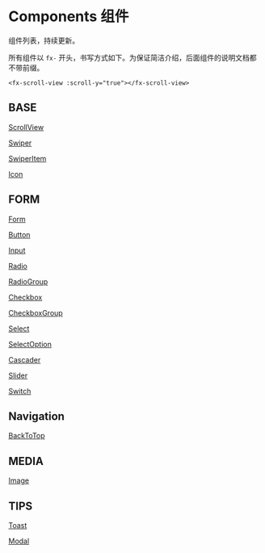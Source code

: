 # Components 组件

组件列表，持续更新。

所有组件以 `fx-` 开头，书写方式如下。为保证简洁介绍，后面组件的说明文档都不带前缀。

```
<fx-scroll-view :scroll-y="true"></fx-scroll-view>
```

## BASE

[ScrollView](./components/README.ScrollView.md)

[Swiper](./components/README.Swiper.md)

[SwiperItem](./components/README.SwiperItem.md)

[Icon](./components/README.Icon.md)

## FORM

[Form](./components/README.Form.md)

[Button](./components/README.Button.md)

[Input](./components/README.Input.md)

[Radio](./components/README.Radio.md)

[RadioGroup](./components/README.RadioGroup.md)

[Checkbox](./components/README.Checkbox.md)

[CheckboxGroup](./components/README.CheckboxGroup.md)

[Select](./components/README.Select.md)

[SelectOption](./components/README.SelectOption.md)

[Cascader](./components/README.Cascader.md)

[Slider](./components/README.Slider.md)

[Switch](./components/README.Switch.md)

## Navigation

[BackToTop](./components/README.BackToTop.md)

## MEDIA

[Image](./components/README.Image.md)

## TIPS

[Toast](./components/README.Toast.md)

[Modal](./components/README.Modal.md)

